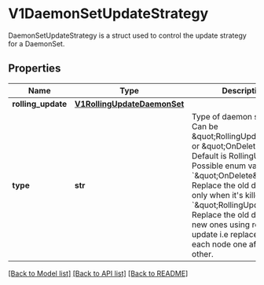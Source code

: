 # V1DaemonSetUpdateStrategy

DaemonSetUpdateStrategy is a struct used to control the update strategy for a DaemonSet.
## Properties
Name | Type | Description | Notes
------------ | ------------- | ------------- | -------------
**rolling_update** | [**V1RollingUpdateDaemonSet**](V1RollingUpdateDaemonSet.md) |  | [optional] 
**type** | **str** | Type of daemon set update. Can be \&quot;RollingUpdate\&quot; or \&quot;OnDelete\&quot;. Default is RollingUpdate.  Possible enum values:  - &#x60;\&quot;OnDelete\&quot;&#x60; Replace the old daemons only when it&#39;s killed  - &#x60;\&quot;RollingUpdate\&quot;&#x60; Replace the old daemons by new ones using rolling update i.e replace them on each node one after the other. | [optional] 

[[Back to Model list]](../README.md#documentation-for-models) [[Back to API list]](../README.md#documentation-for-api-endpoints) [[Back to README]](../README.md)


